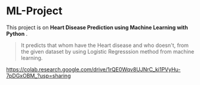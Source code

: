 # ML-Project
This project is on **Heart Disease Prediction using Machine Learning with Python** . 

> It predicts that whom have the Heart disease and who doesn't, from the given dataset by using Logistic Regresssion method from machine learning.

https://colab.research.google.com/drive/1rQE0Wqv8UJNrC_ki1PVyHu-7pDGxOBM_?usp=sharing

